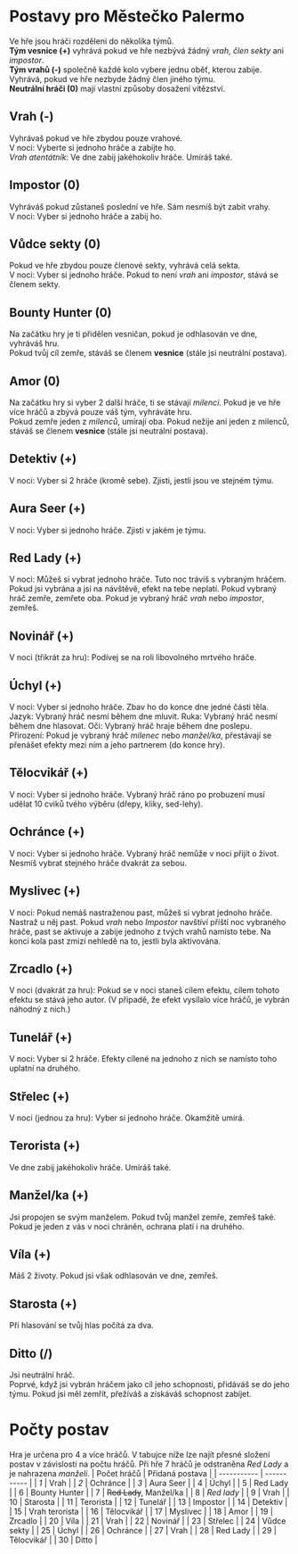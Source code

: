 # Postavy pro Městečko Palermo
Ve hře jsou hráči rozděleni do několika týmů.  
**Tým vesnice (+)** vyhrává pokud ve hře nezbývá žádný *vrah*, *člen sekty* ani *impostor*.  
**Tým vrahů (-)** společně každé kolo vybere jednu oběť, kterou zabije. Vyhrává, pokud ve hře nezbyde žádný člen jiného týmu.  
**Neutrální hráči (0)** mají vlastní způsoby dosažení vítězství.  

## Vrah (-)
Vyhrávaš pokud ve hře zbydou pouze vrahové.  
V noci: Vyberte si jednoho hráče a zabijte ho.  
*Vrah atentátník*: Ve dne zabij jakéhokoliv hráče. Umíráš také.  

## Impostor (0)
Vyhráváš pokud zůstaneš poslední ve hře. Sám nesmíš být zabit vrahy.  
V noci: Vyber si jednoho hráče a zabij ho.  

## Vůdce sekty (0)
Pokud ve hře zbydou pouze členové sekty, vyhrává celá sekta.  
V noci: Vyber si jednoho hráče. Pokud to není *vrah* ani *impostor*, stává se členem sekty.  

## Bounty Hunter (0)
Na začátku hry je ti přidělen vesničan, pokud je odhlasován ve dne, vyhráváš hru.  
Pokud tvůj cíl zemře, stáváš se členem **vesnice** (stále jsi neutrální postava).  

## Amor (0)
Na začátku hry si vyber 2 další hráče, ti se stávají *milenci*. Pokud je ve hře více hráčů a zbývá pouze váš tým, vyhráváte hru.  
Pokud zemře jeden z *milenců*, umírají oba.
Pokud nežije ani jeden z milenců, stáváš se členem **vesnice** (stále jsi neutrální postava).  

## Detektiv (+)
V noci: Vyber si 2 hráče (kromě sebe). Zjisti, jestli jsou ve stejném týmu.
## Aura Seer (+)
V noci: Vyber si jednoho hráče. Zjisti v jakém je týmu.
## Red Lady (+)
V noci: Můžeš si vybrat jednoho hráče. Tuto noc trávíš s vybraným hráčem. Pokud jsi vybrána a jsi na návštěvě, efekt na tebe neplatí. Pokud vybraný hráč zemře, zemřete oba. Pokud je vybraný hráč *vrah* nebo *impostor*, zemřeš.
## Novinář (+)
V noci (třikrát za hru): Podívej se na roli libovolného mrtvého hráče.

## Úchyl (+)
V noci: Vyber si jednoho hráče. Zbav ho do konce dne jedné části těla.  
Jazyk: Vybraný hráč nesmí během dne mluvit.
Ruka: Vybraný hráč nesmí během dne hlasovat.
Oči: Vybraný hráč hraje během dne poslepu.  
Přirození: Pokud je vybraný hráč *milenec* nebo *manžel/ka*, přestávají se přenášet efekty mezi ním a jeho partnerem (do konce hry).
## Tělocvikář (+)
V noci: Vyber si jednoho hráče. Vybraný hráč ráno po probuzení musí udělat 10 cviků tvého výběru (dřepy, kliky, sed-lehy).

## Ochránce (+)
V noci: Vyber si jednoho hráče. Vybraný hráč nemůže v noci přijít o život. Nesmíš vybrat stejného hráče dvakrát za sebou.
## Myslivec (+)
V noci: Pokud nemáš nastraženou past, můžeš si vybrat jednoho hráče. Nastraž u něj past. Pokud *vrah* nebo *Impostor* navštíví příští noc vybraného hráče, past se aktivuje a zabije jednoho z tvých vrahů namísto tebe. Na konci kola past zmizí nehledě na to, jestli byla aktivována.
## Zrcadlo (+)
V noci (dvakrát za hru): Pokud se v noci staneš cílem efektu, cílem tohoto efektu se stává jeho autor. (V případě, že efekt vysílalo více hráčů, je vybrán náhodný z nich.)
## Tunelář (+)
V noci: Vyber si 2 hráče. Efekty cílené na jednoho z nich se namísto toho uplatní na druhého.

## Střelec (+)
V noci (jednou za hru): Vyber si jednoho hráče. Okamžitě umírá.  

## Terorista (+)
Ve dne zabij jakéhokoliv hráče. Umíráš také.

## Manžel/ka (+)
Jsi propojen se svým manželem. Pokud tvůj manžel zemře, zemřeš také. Pokud je jeden z vás v noci chráněn, ochrana platí i na druhého.
## Víla (+)
Máš 2 životy. Pokud jsi však odhlasován ve dne, zemřeš.
## Starosta (+)
Při hlasování se tvůj hlas počítá za dva.

## Ditto (/)
Jsi neutrální hráč.  
Poprvé, když jsi vybrán hráčem jako cíl jeho schopnosti, přidáváš se do jeho týmu. Pokud jsi měl zemřít, přežíváš a získáváš schopnost zabíjet.

# Počty postav
Hra je určena pro 4 a více hráčů. V tabujce níže lze najít přesné složení postav v závislosti na počtu hráčů. Při hře 7 hráčů je odstraněna *Red Lady* a je nahrazena *manželi*.
| Počet hráčů | Přidaná postava |
| ----------- | ----------- |
| *1* | Vrah |
| *2* | Ochránce |
| *3* | Aura Seer |
| 4 | Úchyl |
| 5 | Red Lady |
| 6 | Bounty Hunter |
| 7 | ~~Red Lady~~, Manžel/ka |
| 8 | *Red lady* |
| 9 | Vrah |
| 10 | Starosta |
| 11 | Terorista |
| 12 | Tunelář |
| 13 | Impostor |
| 14 | Detektiv |
| 15 | Vrah terorista |
| 16 | Tělocvikář |
| 17 | Myslivec |
| 18 | Amor |
| 19 | Zrcadlo |
| 20 | Víla |
| 21 | Vrah |
| 22 | Novinář |
| 23 | Střelec |
| 24 | Vůdce sekty |
| 25 | Úchyl |
| 26 | Ochránce |
| 27 | Vrah |
| 28 | Red Lady |
| 29 | Tělocvikář |
| 30 | Ditto |
